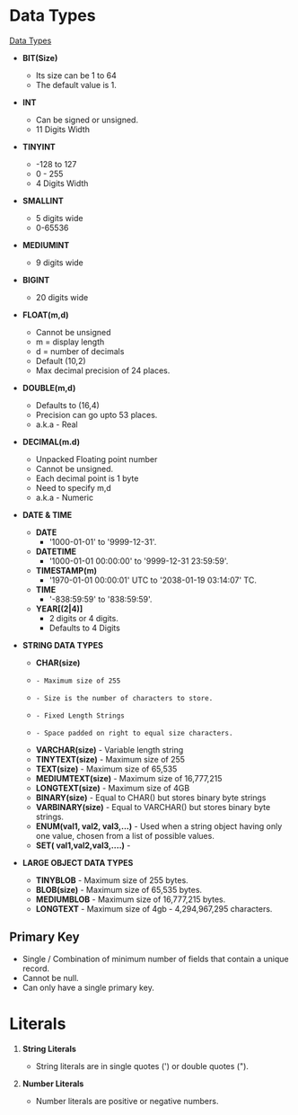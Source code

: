 # Data Types
[Data Types](https://www.javatpoint.com/sql-data-types)

* **BIT(Size)**
    * Its size can be 1 to 64
    * The default value is 1.
* **INT** 
    * Can be signed or unsigned.
    * 11 Digits Width
* **TINYINT**
    * -128 to 127
    * 0 - 255
    * 4 Digits Width
* **SMALLINT**
    * 5 digits wide
    * 0-65536
* **MEDIUMINT**
    * 9 digits wide
* **BIGINT**
    * 20 digits wide

* **FLOAT(m,d)**
    * Cannot be unsigned
    * m = display length
    * d = number of decimals
    * Default (10,2)
    * Max decimal precision of 24 places.
* **DOUBLE(m,d)**
    * Defaults to (16,4)
    * Precision can go upto 53 places.
    * a.k.a - Real
* **DECIMAL(m.d)**
    * Unpacked Floating point number
    * Cannot be unsigned.
    * Each decimal point is 1 byte
    * Need to specify m,d
    * a.k.a - Numeric

* **DATE & TIME**
    * **DATE**
        * '1000-01-01' to '9999-12-31'.
    * **DATETIME**
        * '1000-01-01 00:00:00' to '9999-12-31 23:59:59'.
    * **TIMESTAMP(m)**
        * '1970-01-01 00:00:01' UTC to '2038-01-19 03:14:07' TC.
    * **TIME**
        * '-838:59:59' to '838:59:59'.
    * **YEAR[(2|4)]**
        *  2 digits or 4 digits.
        * Defaults to 4 Digits

* **STRING DATA TYPES**
    * **CHAR(size)** 
    *     - Maximum size of 255 
    *     - Size is the number of characters to store.
    *     - Fixed Length Strings
    *     - Space padded on right to equal size characters.
    * **VARCHAR(size)**   - Variable length string
    * **TINYTEXT(size)**  - 	Maximum size of 255
    * **TEXT(size)**      - Maximum size of 65,535
    * **MEDIUMTEXT(size)** - 	Maximum size of 16,777,215
    * **LONGTEXT(size)**  - Maximum size of 4GB
    * **BINARY(size)** - Equal to CHAR() but stores binary byte strings
    * **VARBINARY(size)** - Equal to VARCHAR() but stores binary byte strings.
    * **ENUM(val1, val2, val3,...)** - Used when a string object having only one value, chosen from a list of possible values.
    * **SET( val1,val2,val3,....)** - 

* **LARGE OBJECT DATA TYPES**
    * **TINYBLOB**    - Maximum size of 255 bytes.
    * **BLOB(size)**  - Maximum size of 65,535 bytes.
    * **MEDIUMBLOB**  - Maximum size of 16,777,215 bytes.
    * **LONGTEXT**    - Maximum size of 4gb - 4,294,967,295 characters.


## Primary Key

* Single / Combination of minimum number of fields that contain a unique record.
* Cannot be null.
* Can only have a single primary key.

# Literals

1. **String Literals**
    * String literals are in single quotes (') or double quotes (").

2. **Number Literals**
    * Number literals are positive or negative numbers.

